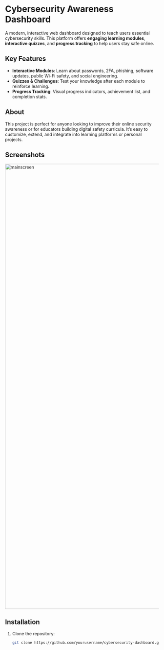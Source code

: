 # Cybersecurity Awareness Dashboard 

A modern, interactive web dashboard designed to teach users essential cybersecurity skills. This platform offers **engaging learning modules**, **interactive quizzes**, and **progress tracking** to help users stay safe online.

## Key Features
- **Interactive Modules**: Learn about passwords, 2FA, phishing, software updates, public Wi-Fi safety, and social engineering.  
- **Quizzes & Challenges**: Test your knowledge after each module to reinforce learning.  
- **Progress Tracking**: Visual progress indicators, achievement list, and completion stats.  

## About
This project is perfect for anyone looking to improve their online security awareness or for educators building digital safety curricula. It’s easy to customize, extend, and integrate into learning platforms or personal projects.

## Screenshots
<img width="2842" height="1454" alt="mainscreen" src="https://github.com/user-attachments/assets/1c989584-95ed-45cb-92f9-3bb29b56fb15" />


## Installation
1. Clone the repository:  
   ```bash
   git clone https://github.com/yourusername/cybersecurity-dashboard.git
